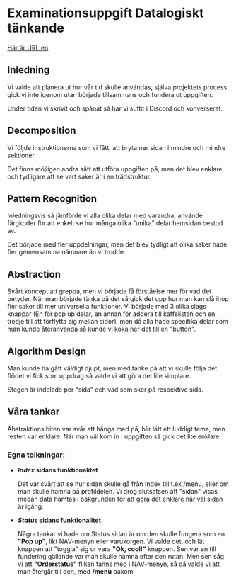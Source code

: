 # Examinationsuppgift **Datalogiskt tänkande**

[Här är URL:en](https://www.figma.com/file/ZjVJX9hQPDmKqxeyKSxM6u/Examinationsuppgift---Datalogiskt-t%C3%A4nkande?type=whiteboard&node-id=0%3A1&t=pJwPZjhfoYT8H2af-1)

## Inledning
Vi valde att planera ut hur vår tid skulle användas, själva projektets process gick vi inte igenom utan började tillsammans och fundera ut uppgiften.

Under tiden vi skrivit och spånat så har vi suttit i Discord och konverserat.

## Decomposition
Vi följde instruktionerna som vi fått, att bryta ner sidan i mindre och mindre sektioner.

Det finns möjligen andra sätt att utföra uppgiften på, men det blev enklare och tydligare att se vart saker är i en trädstruktur.

## Pattern Recognition
Inledningsvis så jämförde vi alla olika delar med varandra, använde färgkoder för att enkelt se hur många olika "unika" delar hemsidan bestod av.

Det började med fler uppdelningar, men det blev tydligt att olika saker hade fler gemensamma nämnare än vi trodde.

## Abstraction
Svårt koncept att greppa, men vi började få förståelse mer för vad det betyder. När man började tänka på det så gick det upp hur man kan slå ihop fler saker till mer universella funktioner. Vi började med 3 olika slags knappar (En för pop up delar, en annan för addera till kaffelistan och en tredje till att förflytta sig mellan sidor), men då alla hade specifika delar som man kunde återanvända så kunde vi koka ner det till en "button".


## Algorithm Design
Man kunde ha gått väldigt djupt, men med tanke på att vi skulle följa det flödet vi fick som uppdrag så valde vi att göra det lite simplare. 

Stegen är indelade per "sida" och vad som sker på respektive sida.


## Våra tankar

Abstraktions biten var svår att hänga med på, blir lätt ett luddigt tema, men resten var enklare. När man väl kom in i uppgiften så gick det lite enklare. 

### Egna tolkningar: 
- ***Index* sidans funktionalitet**

    Det var svårt att se hur sidan skulle gå från Index till t.ex /menu, eller om man skulle hamna på profildelen. Vi drog slutsatsen att "sidan" visas medan data hämtas i bakgrunden för att göra det enklare när väl sidan är igång.
- ***Status* sidans funktionalitet**

    Några tankar vi hade om Status sidan är om den skulle fungera som en **"Pop up"**, likt NAV-menyn eller varukorgen. Vi valde det, och lät knappen att "toggla" sig ur vara **"Ok, cool!"** knappen. 
    Sen var en till fundering gällande var man skulle hamna efter den rutan. Men sen såg vi att **"Orderstatus"** fliken fanns med i NAV-menyn, så då valde vi att man återgår till den, med **/menu** bakom 
